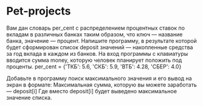 # Pet-projects

Вам дан словарь per_cent с распределением процентных ставок по вкладам в различных банках таким образом, что ключ — название банка, значение — процент. Напишите программу, в результате которой будет сформирован список deposit значений — накопленные средства за год вклада в каждом из банков. На вход программы с клавиатуры вводится сумма money, которую человек планирует положить под проценты.
per_cent = {'ТКБ': 5.6, 'СКБ': 5.9, 'ВТБ': 4.28, 'СБЕР': 4.0}

Добавьте в программу поиск максимального значения и его вывод на экран в формате:
Максимальная сумма, которую вы можете заработать — deposit[i]
Где вместо deposit[i] будет выведено максимальное значение списка.
